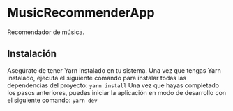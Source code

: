 # MusicRecommenderApp

Recomendador de música.

## Instalación

Asegúrate de tener Yarn instalado en tu sistema. Una vez que tengas Yarn instalado, ejecuta el siguiente comando para instalar todas las dependencias del proyecto:
`yarn install`
Una vez que hayas completado los pasos anteriores, puedes iniciar la aplicación en modo de desarrollo con el siguiente comando:
`yarn dev`
